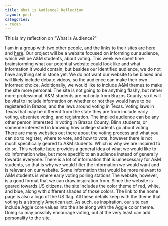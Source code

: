 ```yaml
---
title: What is Audience? Reflection
layout: post
categories:
- recap
---
```

This is my reflection on "What is Audience?"

I am in a group with two other people, and the links to their sites are [here](https://kmaclin17.github.io/) and [here](https://selinkorkmaz.github.io/). Our project will be a website focused on informing our audience, which will be A&M students, about voting.
This week we spent time brainstorming what our potential website could look like and what information it would contain, but besides our identified audience, we do not have anything set in stone yet. We do not want our website to be biased and will likely include debate videos, so the audience can make their own informed choice. Additionally, we would like to include A&M themes to make the site more personal. The site is not going to be anything flashy, but rather more professional. A&M students are not only from Brazos County, so it will be vital to include information on whether or not they would have to be registered in Brazos, and the laws around voting in Texas. Voting laws in Texas that may be different from the state they are from include early voting, absentee voting, and registration. The implied audience can be any other person interested in voting in Brazos County, Blinn students, or someone interested in knowing how college students go about voting. 
There are many websites out there about the voting process and what you can do to register, where to vote, and how to vote, however there is not much specifically geared to A&M students. Which is why we are inspired to do so. This website [here](https://www.vote.org/) provides a general idea of what we would like to do information wise, but more specific to an audience instead of generally towards everyone. There is a lot of information that is unnecessary for A&M students, so that is why we would filter the information we would want and is relevant on our website. Some information that would be more relevant to A&M students is where early voting polling stations The website, however, is a good format that we can draw inspiration from. Since the website is geared towards US citizens, the site includes the color theme of red, white, and blue, along with different shades of those colors. The link to the home page is also a logo of the US flag. All these details keep with the theme that voting is a strongly American act. As such, as inspiration, our site can include Aggie core values into the site along with the Aggie color theme. Doing so may possibly encourage voting, but at the very least can add personality to the site. 

